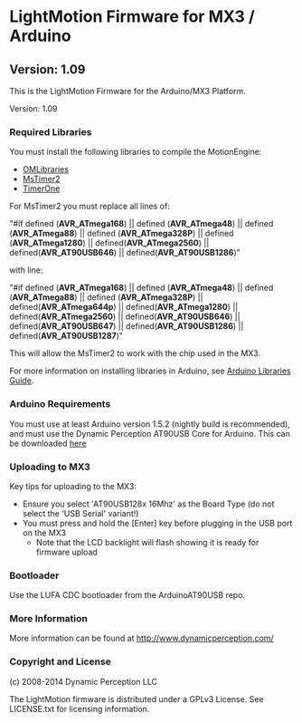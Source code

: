 LightMotion Firmware for MX3 / Arduino
=============================================

Version: 1.09
---------------

This is the LightMotion Firmware for the Arduino/MX3 Platform.

Version: 1.09

### Required Libraries

You must install the following libraries to compile the MotionEngine:

 * [OMLibraries](https://github.com/DynamicPerception/OMLibraries) 
 * [MsTimer2](http://www.pjrc.com/teensy/td_libs_MsTimer2.html)
 * [TimerOne](http://code.google.com/p/arduino-timerone/downloads/list)

For MsTimer2 you must replace all lines of:

"#if defined (__AVR_ATmega168__) || defined (__AVR_ATmega48__) || defined (__AVR_ATmega88__) || defined (__AVR_ATmega328P__) || defined (__AVR_ATmega1280__) || defined(__AVR_ATmega2560__) || defined(__AVR_AT90USB646__) || defined(__AVR_AT90USB1286__)"

with line:

"#if defined (__AVR_ATmega168__) || defined (__AVR_ATmega48__) || defined (__AVR_ATmega88__) || defined (__AVR_ATmega328P__)  || defined(__AVR_ATmega644p__) || defined(__AVR_ATmega1280__) || defined(__AVR_ATmega2560__) || defined(__AVR_AT90USB646__) || defined(__AVR_AT90USB647__) || defined(__AVR_AT90USB1286__) || defined(__AVR_AT90USB1287__)"

This will allow the MsTimer2 to work with the chip used in the MX3.

For more information on installing libraries in Arduino, see [Arduino Libraries Guide](http://arduino.cc/en/Guide/Libraries).

### Arduino Requirements

You must use at least Arduino version 1.5.2 (nightly build is recommended), and must use the Dynamic Perception AT90USB Core for Arduino.  This can be downloaded [here](https://github.com/DynamicPerception/ArduinoAT90USB)

### Uploading to MX3

Key tips for uploading to the MX3:

 * Ensure you select 'AT90USB128x 16Mhz' as the Board Type (do not select the 'USB Serial' variant!)
 * You must press and hold the [Enter] key before plugging in the USB port on the MX3
     - Note that the LCD backlight will flash showing it is ready for firmware upload

### Bootloader

Use the LUFA CDC bootloader from the ArduinoAT90USB repo.

### More Information
 
More information can be found at http://www.dynamicperception.com/

### Copyright and License

(c) 2008-2014 Dynamic Perception LLC

The LightMotion firmware is distributed under a GPLv3 License. See LICENSE.txt for licensing information.

